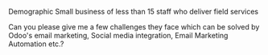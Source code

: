 

Demographic
Small business of less than 15 staff who deliver field services

Can you please give me a few challenges they face which can be solved by Odoo's email marketing, Social media integration, Email Marketing Automation etc.?